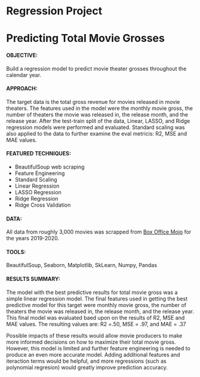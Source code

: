 # Regression Project
# Predicting Total Movie Grosses 

#### OBJECTIVE:
Build a regression model to predict movie theater grosses throughout the calendar year.

#### APPROACH:
The target data is the total gross revenue for movies released in movie theaters. The features used in the model were the monthly movie gross, the number of theaters the movie was released in, the release month, and the release year. After the test-train split of the data, Linear, LASSO, and Ridge regression models were performed and evaluated. Standard scaling was also applied to the data to further examine the eval metricis: R2, MSE and MAE values.


#### FEATURED TECHNIQUES:
- BeautifulSoup web scraping
- Feature Engineering
- Standard Scaling
- Linear Regression
- LASSO Regression
- Ridge Regression
- Ridge Cross Validation

#### DATA:
All data from roughly 3,000 movies was scrapped from [Box Office Mojo](https://www.boxofficemojo.com/month/?grossesOption=calendarGrosses) for the years 2019-2020.

#### TOOLS:
BeautifulSoup, Seaborn, Matplotlib, SkLearn, Numpy, Pandas

#### RESULTS SUMMARY:
The model with the best predictive results for total movie gross was a simple linear regression model. The final features used in getting the best predictive model for this target were monthly movie gross, the number of theaters the movie was released in, the release month, and the release year. This final model was evaluated baed upon on the results of R2, MSE and MAE values. The resulting values are: R2 =.50, MSE = .97, and MAE = .37

Possible impacts of these results would allow movie producers to make more informed decisions on how to maximize their total movie gross. However, this model is limited and further feature engineering is needed to produce an even more accurate model. Adding additional features and iteraction terms would be helpful, and more regressions (such as polynomial regresion) would greatly improve prediction accuracy. 
